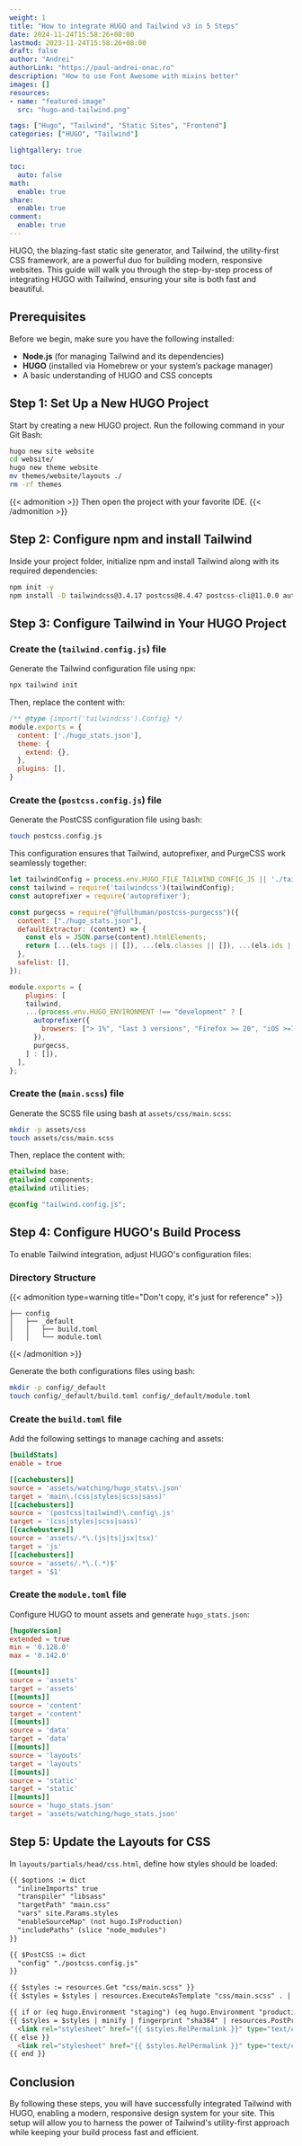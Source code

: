 ```yaml
---
weight: 1
title: "How to integrate HUGO and Tailwind v3 in 5 Steps"
date: 2024-11-24T15:58:26+08:00
lastmod: 2023-11-24T15:58:26+08:00
draft: false
author: "Andrei"
authorLink: "https://paul-andrei-onac.ro"
description: "How to use Font Awesome with mixins better"
images: []
resources:
- name: "featured-image"
  src: "hugo-and-tailwind.png"

tags: ["Hugo", "Tailwind", "Static Sites", "Frontend"]
categories: ["HUGO", "Tailwind"]

lightgallery: true

toc:
  auto: false
math:
  enable: true
share:
  enable: true
comment:
  enable: true
---
```


HUGO, the blazing-fast static site generator, and Tailwind, the utility-first CSS framework, are a powerful duo for building modern, responsive websites. This guide will walk you through the step-by-step process of integrating HUGO with Tailwind, ensuring your site is both fast and beautiful.

## Prerequisites

Before we begin, make sure you have the following installed:

- **Node.js** (for managing Tailwind and its dependencies)
- **HUGO** (installed via Homebrew or your system’s package manager)
- A basic understanding of HUGO and CSS concepts

## **Step 1:** Set Up a New HUGO Project

Start by creating a new HUGO project. Run the following command in your Git Bash:

```bash
hugo new site website
cd website/
hugo new theme website
mv themes/website/layouts ./
rm -rf themes
```

{{< admonition >}}
Then open the project with your favorite IDE.
{{< /admonition >}}

## **Step 2:** Configure npm and install Tailwind

Inside your project folder, initialize npm and install Tailwind along with its required dependencies:

```bash
npm init -y
npm install -D tailwindcss@3.4.17 postcss@8.4.47 postcss-cli@11.0.0 autoprefixer@10.4.20 @fullhuman/postcss-purgecss@6.0.0
```

## **Step 3:** Configure Tailwind in Your HUGO Project

### Create the (`tailwind.config.js`) file

Generate the Tailwind configuration file using npx:

```bash
npx tailwind init
```

Then, replace the content with:

```javascript
/** @type {import('tailwindcss').Config} */
module.exports = {
  content: ['./hugo_stats.json'],
  theme: {
    extend: {},
  },
  plugins: [],
}
```

### Create the (`postcss.config.js`) file

Generate the PostCSS configuration file using bash:

```bash
touch postcss.config.js
```

This configuration ensures that Tailwind, autoprefixer, and PurgeCSS work seamlessly together:

```javascript
let tailwindConfig = process.env.HUGO_FILE_TAILWIND_CONFIG_JS || './tailwind.config.js';
const tailwind = require('tailwindcss')(tailwindConfig);
const autoprefixer = require('autoprefixer');

const purgecss = require("@fullhuman/postcss-purgecss")({
  content: ["./hugo_stats.json"],
  defaultExtractor: (content) => {
    const els = JSON.parse(content).htmlElements;
    return [...(els.tags || []), ...(els.classes || []), ...(els.ids || [])];
  },
  safelist: [],
});

module.exports = {
	plugins: [
    tailwind,
    ...(process.env.HUGO_ENVIRONMENT !== "development" ? [
      autoprefixer({
        browsers: ["> 1%", "last 3 versions", "Firefox >= 20", "iOS >=7"],
      }),
      purgecss,
    ] : []),
  ],
};
```

### Create the (`main.scss`) file

Generate the SCSS file using bash at `assets/css/main.scss`:

```bash
mkdir -p assets/css
touch assets/css/main.scss
```

Then, replace the content with:

```scss
@tailwind base;
@tailwind components;
@tailwind utilities;

@config "tailwind.config.js";
```

## **Step 4:** Configure HUGO's Build Process

To enable Tailwind integration, adjust HUGO's configuration files:

### Directory Structure

{{< admonition type=warning title="Don't copy, it's just for reference" >}}
```
├── config
│   ├── _default
│   │   ├── build.toml
│   │   └── module.toml
```
{{< /admonition >}}

Generate the both configurations files using bash:

```bash
mkdir -p config/_default
touch config/_default/build.toml config/_default/module.toml
```

### Create the `build.toml` file

Add the following settings to manage caching and assets:

```toml
[buildStats]
enable = true

[[cachebusters]]
source = 'assets/watching/hugo_stats\.json'
target = 'main\.(css|styles|scss|sass)'
[[cachebusters]]
source = '(postcss|tailwind)\.config\.js'
target = '(css|styles|scss|sass)'
[[cachebusters]]
source = 'assets/.*\.(js|ts|jsx|tsx)'
target = 'js'
[[cachebusters]]
source = 'assets/.*\.(.*)$'
target = '$1'
```

### Create the `module.toml` file

Configure HUGO to mount assets and generate `hugo_stats.json`:

```toml
[hugoVersion]
extended = true
min = '0.128.0'
max = '0.142.0'

[[mounts]]
source = 'assets'
target = 'assets'
[[mounts]]
source = 'content'
target = 'content'
[[mounts]]
source = 'data'
target = 'data'
[[mounts]]
source = 'layouts'
target = 'layouts'
[[mounts]]
source = 'static'
target = 'static'
[[mounts]]
source = 'hugo_stats.json'
target = 'assets/watching/hugo_stats.json'
```

## **Step 5:** Update the Layouts for CSS

In `layouts/partials/head/css.html`, define how styles should be loaded:


```html
{{ $options := dict
  "inlineImports" true
  "transpiler" "libsass"
  "targetPath" "main.css"
  "vars" site.Params.styles
  "enableSourceMap" (not hugo.IsProduction)
  "includePaths" (slice "node_modules")
}}

{{ $PostCSS := dict
  "config" "./postcss.config.js"
}}

{{ $styles := resources.Get "css/main.scss" }}
{{ $styles = $styles | resources.ExecuteAsTemplate "css/main.scss" . | css.Sass $options | css.PostCSS $PostCSS }}

{{ if or (eq hugo.Environment "staging") (eq hugo.Environment "production") }}
{{ $styles = $styles | minify | fingerprint "sha384" | resources.PostProcess }}
  <link rel="stylesheet" href="{{ $styles.RelPermalink }}" type="text/css" media="all" integrity="{{ $styles.Data.Integrity }}" crossorigin="anonymous">
{{ else }}
  <link rel="stylesheet" href="{{ $styles.RelPermalink }}" type="text/css" media="all">
{{ end }}

```

## Conclusion

By following these steps, you will have successfully integrated Tailwind with HUGO, enabling a modern, responsive design system for your site. This setup will allow you to harness the power of Tailwind's utility-first approach while keeping your build process fast and efficient.